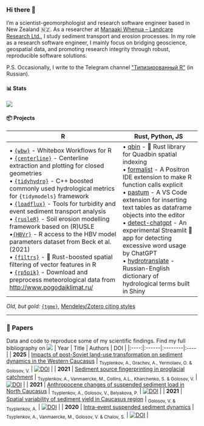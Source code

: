 ### Hi there 👋 <br>

I’m a scientist-geomorphologist and research software engineer based in New Zealand 🇳🇿.
As a researcher at [Manaaki Whenua – Landcare Research Ltd.](https://www.landcareresearch.co.nz/), I study sediment transport and erosion processes. In my role as a research software engineer, I mainly focus on bridging geoscience, geospatial data, and promoting research integrity through robust, reproducible software solutions.

P.S. Occasionally, I write to the Telegram channel ["Типизированный R"](https://t.me/typed_rs) (in Russian).

#### 📊 Stats
<picture>
  <source
    srcset="https://github-readme-stats.vercel.app/api?username=atsyplenkov&show_icons=true&theme=noctis_minimus"
    media="(prefers-color-scheme: dark)"
  />
  <source
    srcset="https://github-readme-stats.vercel.app/api?username=atsyplenkov&show_icons=true&theme=graywhite"
    media="(prefers-color-scheme: light), (prefers-color-scheme: no-preference)"
  />
  <img src="https://github-readme-stats.vercel.app/api?username=atsyplenkov&show_icons=true" />
</picture>


#### 📦 Projects

| **R**                                                                                                                                                                                                                                                                                                                                                                                                                                                                                                                                                                                                                                                                                                                                                                                                                                                                                                                                                                                                                                                                                                                                                                                                                                                                                                                                                                                                                                                                                                                                                                                                                                                                       | **Rust**, **Python**, **JS**                                                                                                                                                                                                                                                                                                                                                                                                                                                                                                                                                                                                                                                                                                                                                                                                                                                                                                                                                                                                                                                                                                                                                                                                                                                                                                        |
| ------------------------------------------------------------------------------------------------------------------------------------------------------------------------------------------------------------------------------------------------------------------------------------------------------------------------------------------------------------------------------------------------------------------------------------------------------------------------------------------------------------------------------------------------------------------------------------------------------------------------------------------------------------------------------------------------------------------------------------------------------------------------------------------------------------------------------------------------------------------------------------------------------------------------------------------------------------------------------------------------------------------------------------------------------------------------------------------------------------------------------------------------------------------------------------------------------------------------------------------------------------------------------------------------------------------------------------------------------------------------------------------------------------------------------------------------------------------------------------------------------------------------------------------------------------------------------------------------------------------------------------------------------------------------------ | --------------------------------------------------------------------------------------------------------------------------------------------------------------------------------------------------------------------------------------------------------------------------------------------------------------------------------------------------------------------------------------------------------------------------------------------------------------------------------------------------------------------------------------------------------------------------------------------------------------------------------------------------------------------------------------------------------------------------------------------------------------------------------------------------------------------------------------------------------------------------------------------------------------------------------------------------------------------------------------------------------------------------------------------------------------------------------------------------------------------------------------------------------------------------------------------------------------------------------------------------------------------------------------------------------------------------------------------------------------------------------- |
| • [`{wbw}`](https://github.com/atsyplenkov/wbw)  - Whitebox Workflows for R<br>• [`{centerline}`](https://github.com/atsyplenkov/centerline) - Centerline extraction and plotting for closed geometries<br>• [`{tidyhydro}`](https://github.com/atsyplenkov/tidyhydro) - C++ boosted commonly used hydrological metrics for `{tidymodels}` framework<br>• [`{loadflux}`](https://github.com/atsyplenkov/loadflux) - Tools for turbidity and event sediment transport analysis<br>• [`{rusleR}`](https://github.com/atsyplenkov/rusleR) - Soil erosion modelling framework based on (R)USLE<br>•[`{HBVr}`](https://github.com/atsyplenkov/HBVr) - R access to the HBV model parameters dataset from Beck et al. (2021)<br>• [`{filtrs}`](https://github.com/atsyplenkov/filtrs) - 🦀 Rust-boosted spatial filtering of vector features in R<br> • [`{rp5pik}`](https://github.com/atsyplenkov/rp5pik) - Download and preprocess meteorological data from  http://www.pogodaiklimat.ru/| • [qbin](https://github.com/atsyplenkov/qbin) -  🦀 Rust library for Quadbin spatial indexing<br>• [formalist](https://github.com/atsyplenkov/formalist) - A Positron IDE extension to make R function calls explicit<br>• [pastum](https://github.com/atsyplenkov/pastum) - A VS Code extension for inserting text tables as dataframe objects into the editor<br>• [detect-chatgpt](https://github.com/atsyplenkov/detect-chatgpt) - An experimental Streamlit 🐍 app for detecting excessive word usage by ChatGPT<br>• [hydrotranslate](https://github.com/atsyplenkov/hydrotranslate) - Russian-English dictionary of hydrological terms built in Shiny|

*Old, but gold:*
[`{tgme}`](https://github.com/atsyplenkov/tgme), [Mendeley/Zotero citing styles](https://github.com/atsyplenkov/mendeley-citing-styles)

---

### 📖 Papers
Data and code to reproduce some of my scientific findings. Find my full bibliography on <a href="https://scholar.google.com/citations?user=IcwW-WAAAAAJ&hl=en"><img src="https://img.shields.io/badge/Google%20Scholar-4285F4?style=flat&logo=googlescholar&logoColor=white"></a>
| Year | Title | Authors | DOI |
|:----:|:------|:--------|:----|
| **2025** | [Impacts of post-Soviet land-use transformation on sediment dynamics in the Western Caucasus](https://github.com/atsyplenkov/nth-west-caucasus-sediments) | <sub>Tsyplenkov, A., Grachev, A., Yermolaev, O. & Golosov, V. </sub> | [![DOI](https://img.shields.io/badge/doi-10.1016%2Fj.jhydrol.2025.132965-success)](https://www.sciencedirect.com/science/article/pii/S0022169425003038) |
| **2021** | [Sediment source fingerprinting in proglacial catchment](https://github.com/atsyplenkov/djankuat-fingerptinting) | <sub>Tsyplenkov, A., Vanmaercke, M., Collins, A.L., Kharchenko, S. & Golosov, V. </sub> | [![DOI](https://img.shields.io/badge/doi-10.1016%2Fj.catena.2021.105285-success)](https://doi.org/10.1016/j.catena.2021.105285) |
| **2021** | [Anthropocene changes of suspended sediment load in North Caucasus](https://github.com/atsyplenkov/sediment-caucasus-anthropocene) | <sub>Tsyplenkov, A., Golosov, V., Belyakova, P.</sub> | [![DOI](https://img.shields.io/badge/doi-10.1002%2Fhyp.14403-brightgreen)](https://doi.org/10.1002/hyp.14403) |
| **2021** | [Spatial variability of sediment yield in Caucasus region](https://github.com/atsyplenkov/caucasus-sediment-yield2021) | <sub>Golosov, V. & Tsyplenkov, A.</sub> | [![DOI](https://img.shields.io/badge/doi-10.3390%2Fw13223173-brightgreen)](https://doi.org/10.3390/w13223173) |
| **2020** | [Intra-event suspended sediment dynamics](https://github.com/atsyplenkov/intra-event-djankuat) | <sub>Tsyplenkov, A., Vanmaercke, M., Golosov, V. & Chalov, S.</sub> | [![DOI](https://img.shields.io/badge/doi-10.1007%2Fs11368--020--02633--z-brightgreen)](https://doi.org/10.1007/s11368-020-02633-z) |

